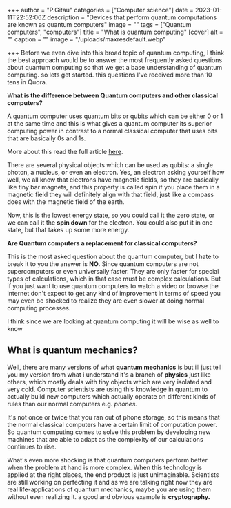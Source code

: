 +++
author = "P.Gitau"
categories = ["Computer science"]
date = 2023-01-11T22:52:06Z
description = "Devices that perform quantum computations are known as quantum computers"
image = ""
tags = ["Quantum computers", "computers"]
title = "What is quantum computing"
[cover]
alt = ""
caption = ""
image = "/uploads/maxresdefault.webp"

+++
Before we even dive into this broad topic of quantum computing, I think the best approach would be to answer the most frequently asked questions about quantum computing so that we get a base understanding of quantum computing. so lets get started. this questions I've received more than 10 tens in Quora.

W**hat is the difference between Quantum computers and other classical computers?**

A quantum computer uses quantum bits or qubits which can be either 0 or 1 at the same time and this is what gives a quantum computer its superior computing power in contrast to a normal classical computer that uses bits that are basically 0s and 1s.

More about this read the full article [here](https://blog.bunnieabc.com/posts/computer-logic/#everything-you-need-to-know-about-computer-logic).

There are several physical objects which can be used as qubits: a single photon, a nucleus, or even an electron. Yes, an electron asking yourself how well, we all know that electrons have magnetic fields, so they are basically like tiny bar magnets, and this property is called spin if you place them in a magnetic field they will definitely align with that field, just like a compass does with the magnetic field of the earth.

Now, this is the lowest energy state, so you could call it the zero state, or we can call it the **spin down** for the electron. You could also put it in one state, but that takes up some more energy.

**Are Quantum computers a replacement for classical computers?**

This is the most asked question about the quantum computer, but I hate to break it to you the answer is **NO.** Since quantum computers are not supercomputers or even universally faster. They are only faster for special types of calculations, which in that case must be complex calculations. But if you just want to use quantum computers to watch a video or browse the internet don't expect to get any kind of improvement in terms of speed you may even be shocked to realize they are even slower at doing normal computing processes.

I think since we are looking at quantum computing it will be wise  as well to know 

## What is quantum mechanics?

 Well, there are many versions of what **quantum mechanics** is but ill just tell you my version from what i understand it's a branch of **physics** just like others, which mostly deals with tiny objects which are very isolated and very cold. Computer scientists are using this knowledge in quantum to actually build new computers which actually operate on different kinds of rules than our normal computers e.g. _phones._

 It's not once or twice that you ran out of phone storage, so this means that the normal classical computers have a certain limit of computation power. So quantum computing comes to solve this problem by developing new machines that are able to adapt as the complexity of our calculations continues to rise.

 What's even more shocking is that quantum computers perform better when the problem at hand is more complex. When this technology is applied at the right places, the end product is just unimaginable. Scientists are still working on perfecting it and as we are talking right now they are real life-applications of quantum mechanics, maybe you are using them without even realizing it. a good and obvious example is **cryptography.**